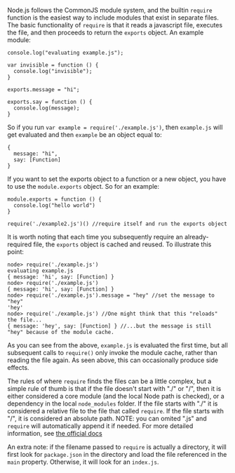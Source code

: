  Node.js follows the CommonJS module system, and the builtin `require` function is the easiest way to include modules that exist in separate files. The basic functionality of `require` is that it reads a javascript file, executes the file, and then proceeds to return the `exports` object. An example module:

    console.log("evaluating example.js");

    var invisible = function () {
      console.log("invisible");
    }

    exports.message = "hi";

    exports.say = function () {
      console.log(message);
    }

So if you run `var example = require('./example.js')`, then `example.js` will get evaluated and then `example` be an object equal to:

    {
      message: "hi",
      say: [Function]
    }

If you want to set the exports object to a function or a new object, you have to use the `module.exports` object. So for an example:

    module.exports = function () {
      console.log("hello world")
    }

    require('./example2.js')() //require itself and run the exports object
    
It is worth noting that each time you subsequently require an already-required file, the `exports` object is cached and reused. To illustrate this point: 

    node> require('./example.js')
    evaluating example.js
    { message: 'hi', say: [Function] }
    node> require('./example.js')
    { message: 'hi', say: [Function] }
    node> require('./example.js').message = "hey" //set the message to "hey"
    'hey'
    node> require('./example.js') //One might think that this "reloads" the file...
    { message: 'hey', say: [Function] } //...but the message is still "hey" because of the module cache.


As you can see from the above, `example.js` is evaluated the first time, but all subsequent calls to `require()` only invoke the module cache, rather than reading the file again.  As seen above, this can occasionally produce side effects.

The rules of where `require` finds the files can be a little complex, but a simple rule of thumb is that if the file doesn't start with "./" or "/", then it is either considered a core module (and the local Node path is checked), or a dependency in the local `node_modules` folder. If the file starts with "./" it is considered a relative file to the file that called `require`. If the file starts with "/", it is considered an absolute path. NOTE: you can omited ".js" and `require` will automatically append it if needed. For more detailed information, see [the official docs](http://nodejs.org/docs/v0.4.2/api/modules.html#all_Together...)

An extra note: if the filename passed to `require` is actually a directory, it will first look for `package.json` in the directory and load the file referenced in the `main` property. Otherwise, it will look for an `index.js`.

